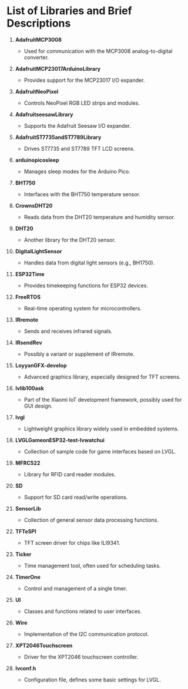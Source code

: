 # List of Libraries and Brief Descriptions

1. **AdafruitMCP3008**
   - Used for communication with the MCP3008 analog-to-digital converter.

2. **AdafruitMCP23017ArduinoLibrary**
   - Provides support for the MCP23017 I/O expander.

3. **AdafruitNeoPixel**
   - Controls NeoPixel RGB LED strips and modules.

4. **AdafruitseesawLibrary**
   - Supports the Adafruit Seesaw I/O expander.

5. **AdafruitST7735andST7789Library**
   - Drives ST7735 and ST7789 TFT LCD screens.

6. **arduinopicosleep**
   - Manages sleep modes for the Arduino Pico.

7. **BHT750**
   - Interfaces with the BHT750 temperature sensor.

8. **CrownsDHT20**
   - Reads data from the DHT20 temperature and humidity sensor.

9. **DHT20**
   - Another library for the DHT20 sensor.

10. **DigitalLightSensor**
    - Handles data from digital light sensors (e.g., BH1750).

11. **ESP32Time**
    - Provides timekeeping functions for ESP32 devices.

12. **FreeRTOS**
    - Real-time operating system for microcontrollers.

13. **IRremote**
    - Sends and receives infrared signals.

14. **IRsendRev**
    - Possibly a variant or supplement of IRremote.

15. **LoyyanGFX-develop**
    - Advanced graphics library, especially designed for TFT screens.

16. **lvlib100ask**
    - Part of the Xiaomi IoT development framework, possibly used for GUI design.

17. **lvgl**
    - Lightweight graphics library widely used in embedded systems.

18. **LVGLGameonESP32-test-lvwatchui**
    - Collection of sample code for game interfaces based on LVGL.

19. **MFRC522**
    - Library for RFID card reader modules.

20. **SD**
    - Support for SD card read/write operations.

21. **SensorLib**
    - Collection of general sensor data processing functions.

22. **TFTeSPI**
    - TFT screen driver for chips like ILI9341.

23. **Ticker**
    - Time management tool, often used for scheduling tasks.

24. **TimerOne**
    - Control and management of a single timer.

25. **UI**
    - Classes and functions related to user interfaces.

26. **Wire**
    - Implementation of the I2C communication protocol.

27. **XPT2046Touchscreen**
    - Driver for the XPT2046 touchscreen controller.

28. **lvconf.h**
    - Configuration file, defines some basic settings for LVGL.